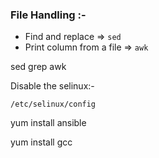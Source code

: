 ### **File Handling :-**
* Find and replace => ```sed```
* Print column from a file => ```awk```

sed grep awk

Disable the selinux:-
```
/etc/selinux/config
```
yum install ansible

yum install gcc


